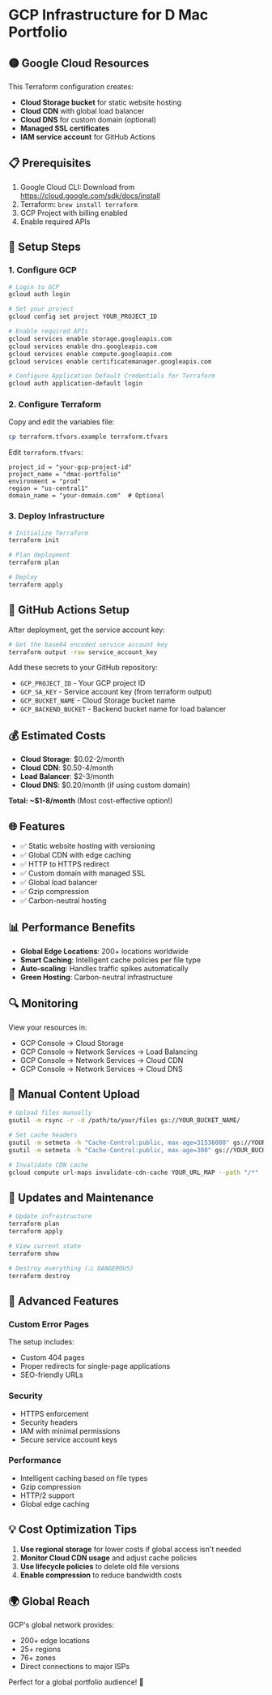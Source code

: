 # GCP Infrastructure for D Mac Portfolio

## 🟡 **Google Cloud Resources**

This Terraform configuration creates:

- **Cloud Storage bucket** for static website hosting
- **Cloud CDN** with global load balancer
- **Cloud DNS** for custom domain (optional)
- **Managed SSL certificates**
- **IAM service account** for GitHub Actions

## 📋 **Prerequisites**

1. Google Cloud CLI: Download from https://cloud.google.com/sdk/docs/install
2. Terraform: `brew install terraform`
3. GCP Project with billing enabled
4. Enable required APIs

## 🚀 **Setup Steps**

### 1. Configure GCP
```bash
# Login to GCP
gcloud auth login

# Set your project
gcloud config set project YOUR_PROJECT_ID

# Enable required APIs
gcloud services enable storage.googleapis.com
gcloud services enable dns.googleapis.com
gcloud services enable compute.googleapis.com
gcloud services enable certificatemanager.googleapis.com

# Configure Application Default Credentials for Terraform
gcloud auth application-default login
```

### 2. Configure Terraform
Copy and edit the variables file:
```bash
cp terraform.tfvars.example terraform.tfvars
```

Edit `terraform.tfvars`:
```hcl
project_id = "your-gcp-project-id"
project_name = "dmac-portfolio"
environment = "prod"
region = "us-central1"
domain_name = "your-domain.com"  # Optional
```

### 3. Deploy Infrastructure
```bash
# Initialize Terraform
terraform init

# Plan deployment
terraform plan

# Deploy
terraform apply
```

## 🔧 **GitHub Actions Setup**

After deployment, get the service account key:
```bash
# Get the base64 encoded service account key
terraform output -raw service_account_key
```

Add these secrets to your GitHub repository:

- `GCP_PROJECT_ID` - Your GCP project ID
- `GCP_SA_KEY` - Service account key (from terraform output)
- `GCP_BUCKET_NAME` - Cloud Storage bucket name
- `GCP_BACKEND_BUCKET` - Backend bucket name for load balancer

## 💰 **Estimated Costs**

- **Cloud Storage**: $0.02-2/month
- **Cloud CDN**: $0.50-4/month  
- **Load Balancer**: $2-3/month
- **Cloud DNS**: $0.20/month (if using custom domain)

**Total: ~$1-8/month** (Most cost-effective option!)

## 🌐 **Features**

- ✅ Static website hosting with versioning
- ✅ Global CDN with edge caching
- ✅ HTTP to HTTPS redirect
- ✅ Custom domain with managed SSL
- ✅ Global load balancer
- ✅ Gzip compression
- ✅ Carbon-neutral hosting

## 📊 **Performance Benefits**

- **Global Edge Locations**: 200+ locations worldwide
- **Smart Caching**: Intelligent cache policies per file type
- **Auto-scaling**: Handles traffic spikes automatically
- **Green Hosting**: Carbon-neutral infrastructure

## 🔍 **Monitoring**

View your resources in:
- GCP Console → Cloud Storage
- GCP Console → Network Services → Load Balancing
- GCP Console → Network Services → Cloud CDN
- GCP Console → Network Services → Cloud DNS

## 🚀 **Manual Content Upload**

```bash
# Upload files manually
gsutil -m rsync -r -d /path/to/your/files gs://YOUR_BUCKET_NAME/

# Set cache headers
gsutil -m setmeta -h "Cache-Control:public, max-age=31536000" gs://YOUR_BUCKET_NAME/assets/**
gsutil -m setmeta -h "Cache-Control:public, max-age=300" gs://YOUR_BUCKET_NAME/*.html

# Invalidate CDN cache
gcloud compute url-maps invalidate-cdn-cache YOUR_URL_MAP --path "/*"
```

## 🔄 **Updates and Maintenance**

```bash
# Update infrastructure
terraform plan
terraform apply

# View current state
terraform show

# Destroy everything (⚠️ DANGEROUS)
terraform destroy
```

## 🚀 **Advanced Features**

### Custom Error Pages
The setup includes:
- Custom 404 pages
- Proper redirects for single-page applications
- SEO-friendly URLs

### Security
- HTTPS enforcement
- Security headers
- IAM with minimal permissions
- Secure service account keys

### Performance
- Intelligent caching based on file types
- Gzip compression
- HTTP/2 support
- Global edge caching

## 💡 **Cost Optimization Tips**

1. **Use regional storage** for lower costs if global access isn't needed
2. **Monitor Cloud CDN usage** and adjust cache policies
3. **Use lifecycle policies** to delete old file versions
4. **Enable compression** to reduce bandwidth costs

## 🌍 **Global Reach**

GCP's global network provides:
- 200+ edge locations
- 25+ regions
- 76+ zones
- Direct connections to major ISPs

Perfect for a global portfolio audience! 🌟
